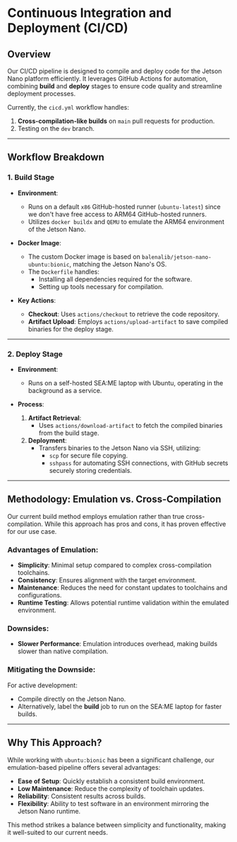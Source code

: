 # Continuous Integration and Deployment (CI/CD)

## Overview
Our CI/CD pipeline is designed to compile and deploy code for the Jetson Nano platform efficiently. It leverages GitHub Actions for automation, combining **build** and **deploy** stages to ensure code quality and streamline deployment processes.

Currently, the `cicd.yml` workflow handles:
1. **Cross-compilation-like builds** on `main` pull requests for production.
2. Testing on the `dev` branch.

---

## Workflow Breakdown

### **1. Build Stage**
- **Environment**:
  - Runs on a default `x86` GitHub-hosted runner (`ubuntu-latest`) since we don't have free access to ARM64 GitHub-hosted runners.
  - Utilizes `docker buildx` and `QEMU` to emulate the ARM64 environment of the Jetson Nano.

- **Docker Image**:
  - The custom Docker image is based on `balenalib/jetson-nano-ubuntu:bionic`, matching the Jetson Nano's OS.
  - The `Dockerfile` handles:
    - Installing all dependencies required for the software.
    - Setting up tools necessary for compilation.

- **Key Actions**:
  - **Checkout**: Uses `actions/checkout` to retrieve the code repository.
  - **Artifact Upload**: Employs `actions/upload-artifact` to save compiled binaries for the deploy stage.

---

### **2. Deploy Stage**
- **Environment**:
  - Runs on a self-hosted SEA:ME laptop with Ubuntu, operating in the background as a service.

- **Process**:
  1. **Artifact Retrieval**:
     - Uses `actions/download-artifact` to fetch the compiled binaries from the build stage.
  2. **Deployment**:
     - Transfers binaries to the Jetson Nano via SSH, utilizing:
       - `scp` for secure file copying.
       - `sshpass` for automating SSH connections, with GitHub secrets securely storing credentials.

---

## Methodology: Emulation vs. Cross-Compilation
Our current build method employs emulation rather than true cross-compilation. While this approach has pros and cons, it has proven effective for our use case.

### **Advantages of Emulation**:
- **Simplicity**: Minimal setup compared to complex cross-compilation toolchains.
- **Consistency**: Ensures alignment with the target environment.
- **Maintenance**: Reduces the need for constant updates to toolchains and configurations.
- **Runtime Testing**: Allows potential runtime validation within the emulated environment.

### **Downsides**:
- **Slower Performance**: Emulation introduces overhead, making builds slower than native compilation.

### **Mitigating the Downside**:
For active development:
- Compile directly on the Jetson Nano.
- Alternatively, label the **build** job to run on the SEA:ME laptop for faster builds.

---

## Why This Approach?
While working with `ubuntu:bionic` has been a significant challenge, our emulation-based pipeline offers several advantages:
- **Ease of Setup**: Quickly establish a consistent build environment.
- **Low Maintenance**: Reduce the complexity of toolchain updates.
- **Reliability**: Consistent results across builds.
- **Flexibility**: Ability to test software in an environment mirroring the Jetson Nano runtime.

This method strikes a balance between simplicity and functionality, making it well-suited to our current needs.
